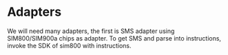 # Adapters
We will need many adapters, the first is SMS adapter using SIM800/SIM900a chips as adapter.
To get SMS and parse into instructions, invoke the SDK of sim800 with instructions.
